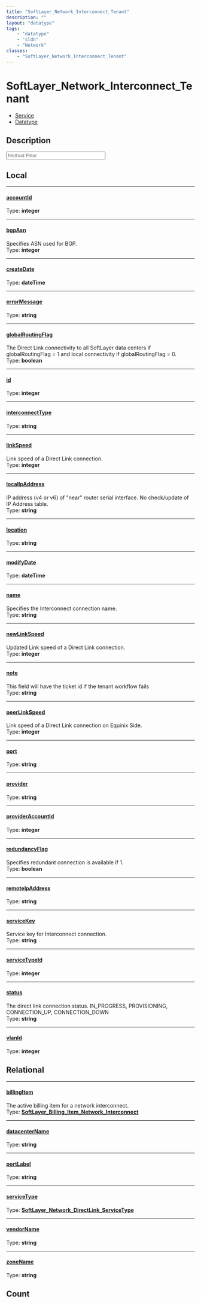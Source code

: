 ```yaml
---
title: "SoftLayer_Network_Interconnect_Tenant"
description: ""
layout: "datatype"
tags:
    - "datatype"
    - "sldn"
    - "Network"
classes:
    - "SoftLayer_Network_Interconnect_Tenant"
---
```


# SoftLayer_Network_Interconnect_Tenant
<div id='service-datatype'>
    <ul id='sldn-reference-tabs'>
    <li id='service'> <a href='/reference/services/SoftLayer_Network_Interconnect_Tenant' >Service</a></li>    <li id='datatype'> <a href='/reference/datatypes/SoftLayer_Network_Interconnect_Tenant' >Datatype</a></li>
    </ul>
</div>

## Description 






<!-- Service Filer BEGIN -->
<div class="view-filters">
        <div class="clearfix">
            <div class="search-input-box">
                <input placeholder="Method Filter" onkeyup="titleSearch(inputId='prop-input', divId='properties', elementClass='prop-row')" 
                    type="text" id="prop-input" value="" size="30" maxlength="128" class="form-text">
            </div>
        </div>
</div>
<!-- Service Filer END -->

<div id="properties" class="content">
<div id="localProperties" class="prop-content" >

## Local
-----
[accountId]: #accountid
#### [accountId]
  
<span class="type-label">Type: </span>**integer**

-----
[bgpAsn]: #bgpasn
#### [bgpAsn]
Specifies ASN used for BGP.  
<span class="type-label">Type: </span>**integer**

-----
[createDate]: #createdate
#### [createDate]
  
<span class="type-label">Type: </span>**dateTime**

-----
[errorMessage]: #errormessage
#### [errorMessage]
  
<span class="type-label">Type: </span>**string**

-----
[globalRoutingFlag]: #globalroutingflag
#### [globalRoutingFlag]
The Direct Link connectivity to all SoftLayer data centers if globalRoutingFlag = 1 and local connectivity if globalRoutingFlag = 0.   
<span class="type-label">Type: </span>**boolean**

-----
[id]: #id
#### [id]
  
<span class="type-label">Type: </span>**integer**

-----
[interconnectType]: #interconnecttype
#### [interconnectType]
  
<span class="type-label">Type: </span>**string**

-----
[linkSpeed]: #linkspeed
#### [linkSpeed]
Link speed of a Direct Link connection.  
<span class="type-label">Type: </span>**integer**

-----
[localIpAddress]: #localipaddress
#### [localIpAddress]
IP address (v4 or v6) of "near" router serial interface. No check/update of IP Address table.   
<span class="type-label">Type: </span>**string**

-----
[location]: #location
#### [location]
  
<span class="type-label">Type: </span>**string**

-----
[modifyDate]: #modifydate
#### [modifyDate]
  
<span class="type-label">Type: </span>**dateTime**

-----
[name]: #name
#### [name]
Specifies the Interconnect connection name.  
<span class="type-label">Type: </span>**string**

-----
[newLinkSpeed]: #newlinkspeed
#### [newLinkSpeed]
Updated Link speed of a Direct Link connection.  
<span class="type-label">Type: </span>**integer**

-----
[note]: #note
#### [note]
This field will have the ticket id if the tenant workflow fails   
<span class="type-label">Type: </span>**string**

-----
[peerLinkSpeed]: #peerlinkspeed
#### [peerLinkSpeed]
Link speed of a Direct Link connection on Equinix Side.  
<span class="type-label">Type: </span>**integer**

-----
[port]: #port
#### [port]
  
<span class="type-label">Type: </span>**string**

-----
[provider]: #provider
#### [provider]
  
<span class="type-label">Type: </span>**string**

-----
[providerAccountId]: #provideraccountid
#### [providerAccountId]
  
<span class="type-label">Type: </span>**integer**

-----
[redundancyFlag]: #redundancyflag
#### [redundancyFlag]
Specifies redundant connection is available if 1.  
<span class="type-label">Type: </span>**boolean**

-----
[remoteIpAddress]: #remoteipaddress
#### [remoteIpAddress]
  
<span class="type-label">Type: </span>**string**

-----
[serviceKey]: #servicekey
#### [serviceKey]
Service key for Interconnect connection.  
<span class="type-label">Type: </span>**string**

-----
[serviceTypeId]: #servicetypeid
#### [serviceTypeId]
  
<span class="type-label">Type: </span>**integer**

-----
[status]: #status
#### [status]
The direct link connection status. IN_PROGRESS, PROVISIONING, CONNECTION_UP, CONNECTION_DOWN   
<span class="type-label">Type: </span>**string**

-----
[vlanId]: #vlanid
#### [vlanId]
  
<span class="type-label">Type: </span>**integer**

</div>
<!-- LOCAL PROPERTY END -->

<div id="relationalProperties"  class="prop-content" >

## Relational
-----
[billingItem]: #billingitem
#### [billingItem]
The active billing item for a network interconnect.  
<span class="type-label">Type: </span>**<a href='/reference/datatypes/SoftLayer_Billing_Item_Network_Interconnect'>SoftLayer_Billing_Item_Network_Interconnect </a>**

-----
[datacenterName]: #datacentername
#### [datacenterName]
  
<span class="type-label">Type: </span>**string**

-----
[portLabel]: #portlabel
#### [portLabel]
  
<span class="type-label">Type: </span>**string**

-----
[serviceType]: #servicetype
#### [serviceType]
  
<span class="type-label">Type: </span>**<a href='/reference/datatypes/SoftLayer_Network_DirectLink_ServiceType'>SoftLayer_Network_DirectLink_ServiceType </a>**

-----
[vendorName]: #vendorname
#### [vendorName]
  
<span class="type-label">Type: </span>**string**

-----
[zoneName]: #zonename
#### [zoneName]
  
<span class="type-label">Type: </span>**string**


## Count
</div>


